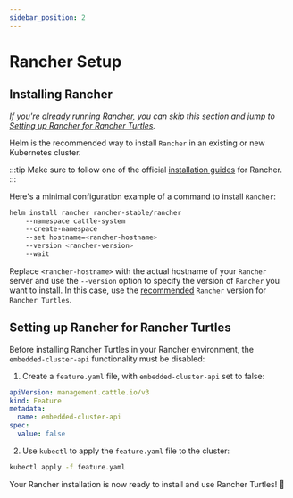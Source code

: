 ```yaml
---
sidebar_position: 2
---
```


# Rancher Setup

## Installing Rancher

*If you're already running Rancher, you can skip this section and jump to [Setting up Rancher for Rancher Turtles](#setting-up-rancher-for-rancher-turtles).*

Helm is the recommended way to install `Rancher` in an existing or new Kubernetes cluster.

:::tip
Make sure to follow one of the official [installation guides](https://ranchermanager.docs.rancher.com/pages-for-subheaders/installation-and-upgrade) for Rancher.
:::

Here's a minimal configuration example of a command to install `Rancher`:

```bash
helm install rancher rancher-stable/rancher
    --namespace cattle-system
    --create-namespace
    --set hostname=<rancher-hostname>
    --version <rancher-version>
    --wait
```

Replace `<rancher-hostname>` with the actual hostname of your `Rancher` server and use the `--version` option to specify the version of `Rancher` you want to install. In this case, use the [recommended](../getting-started/intro.md#prerequisites) `Rancher` version for `Rancher Turtles`.

## Setting up Rancher for Rancher Turtles

Before installing Rancher Turtles in your Rancher environment, the `embedded-cluster-api` functionality must be disabled:

1. Create a `feature.yaml` file, with `embedded-cluster-api` set to false:
```yaml title="feature.yaml"
apiVersion: management.cattle.io/v3
kind: Feature
metadata:
  name: embedded-cluster-api
spec:
  value: false
```
2. Use `kubectl` to apply the `feature.yaml` file to the cluster:
```bash
kubectl apply -f feature.yaml
```

Your Rancher installation is now ready to install and use Rancher Turtles! 🎉

